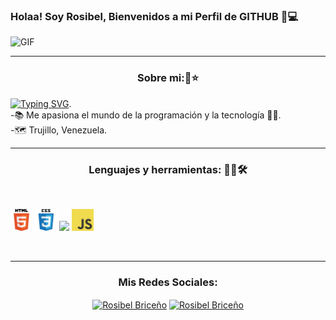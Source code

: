  ###   Holaa! Soy Rosibel, Bienvenidos a mi Perfil de GITHUB 💜💻 
 
<img alt="GIF" src="https://i.pinimg.com/originals/d4/7b/ab/d47babc4a6066749430a4a4e3abfd8b4.gif" width = 400/>

<hr>
<h3 align="center">Sobre mi:🙆⭐ </h3>
<p align="center">
 
 [![Typing SVG](https://readme-typing-svg.herokuapp.com?font=Fira+Code&pause=1000&color=4C2CF7&width=435&lines=Ing.+de+Computaci%C3%B3n+)](https://git.io/typing-svg).
 <br>
  -📚 Me apasiona el mundo de la programación y la tecnología 👩‍💻.<br>
  -🗺️ Trujillo, Venezuela.
</p>


<hr>
<!-- LENGUAJES Y HERRAMIENTAS -->
<h3 align="center">Lenguajes y herramientas: 👩‍💻🛠️ </h3>

<br />  

<p align="center">

 <code><img alt="HTML5" height="35rem" src="https://raw.githubusercontent.com/github/explore/80688e429a7d4ef2fca1e82350fe8e3517d3494d/topics/html/html.png" /></code>
<code><img alt="CSS3" height="35rem" src="https://raw.githubusercontent.com/github/explore/80688e429a7d4ef2fca1e82350fe8e3517d3494d/topics/css/css.png" /></code>
<code><img height="35rem" src="https://img.icons8.com/color/2x/bootstrap.png" /></code>
<code><img height="35rem" src="https://raw.githubusercontent.com/github/explore/80688e429a7d4ef2fca1e82350fe8e3517d3494d/topics/javascript/javascript.png"></code>


</p>


<br />

<hr> 
 
<h3 align="center"> Mis Redes Sociales:</h3>
<p align="center">
<a href="https://www.linkedin.com/in/rosibel-marin%C3%A9-brice%C3%B1o-barreto-0aa774151/" target="blank"><img align="center" src="https://raw.githubusercontent.com/rahuldkjain/github-profile-readme-generator/master/src/images/icons/Social/linked-in-alt.svg" alt="Rosibel Briceño" height="30" width="40" /></a>
<a href="https://instagram.com/Rosibelb95" target="blank"><img align="center" src="https://raw.githubusercontent.com/rahuldkjain/github-profile-readme-generator/master/src/images/icons/Social/instagram.svg" alt="Rosibel Briceño" height="30" width="40" /></a>
</p>




<!--
**rosibelb95/rosibelb95** is a ✨ _special_ ✨ repository because its `README.md` (this file) appears on your GitHub profile.

Here are some ideas to get you started:

- 🔭 I’m currently working on ...
- 🌱 I’m currently learning ...
- 👯 I’m looking to collaborate on ...
- 🤔 I’m looking for help with ...
- 💬 Ask me about ...
- 📫 How to reach me: ...
- 😄 Pronouns: ...
- ⚡ Fun fact: ...
-->
  

